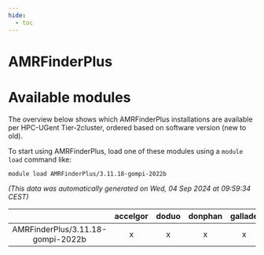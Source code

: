 ```yaml
---
hide:
  - toc
---
```


AMRFinderPlus
=============

# Available modules


The overview below shows which AMRFinderPlus installations are available per HPC-UGent Tier-2cluster, ordered based on software version (new to old).

To start using AMRFinderPlus, load one of these modules using a `module load` command like:

```shell
module load AMRFinderPlus/3.11.18-gompi-2022b
```

*(This data was automatically generated on Wed, 04 Sep 2024 at 09:59:34 CEST)*  

| |accelgor|doduo|donphan|gallade|joltik|shinx|skitty|
| :---: | :---: | :---: | :---: | :---: | :---: | :---: | :---: |
|AMRFinderPlus/3.11.18-gompi-2022b|x|x|x|x|x|x|x|
